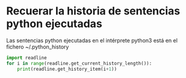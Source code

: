 # Recuerar la historia de sentencias python ejecutadas

Las sentencias python ejecutadas en el intérprete python3 está en el fichero ~/.python_history

```python
import readline
for i in range(readline.get_current_history_length()):
    print(readline.get_history_item(i+1))
```

